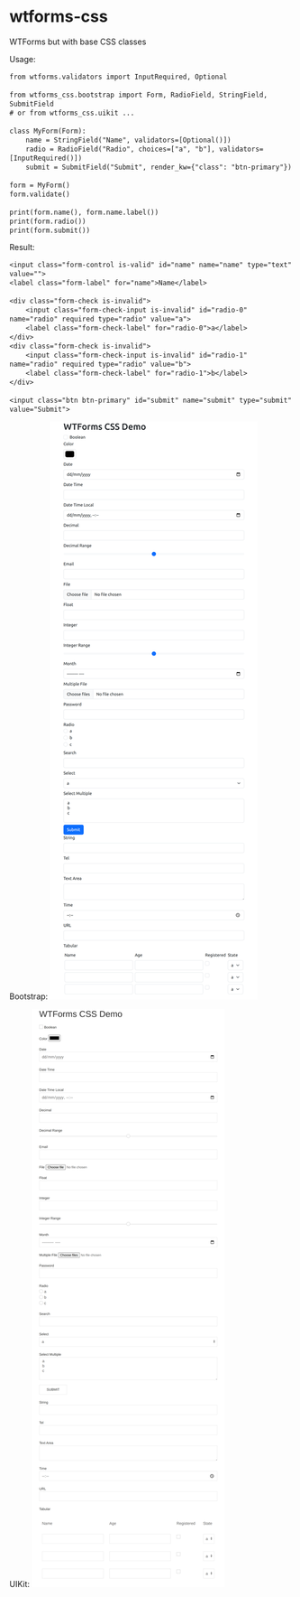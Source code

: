 # wtforms-css
WTForms but with base CSS classes

Usage:

```
from wtforms.validators import InputRequired, Optional

from wtforms_css.bootstrap import Form, RadioField, StringField, SubmitField
# or from wtforms_css.uikit ...

class MyForm(Form):
    name = StringField("Name", validators=[Optional()])
    radio = RadioField("Radio", choices=["a", "b"], validators=[InputRequired()])
    submit = SubmitField("Submit", render_kw={"class": "btn-primary"})

form = MyForm()
form.validate()

print(form.name(), form.name.label())
print(form.radio())
print(form.submit())
```

Result:

```
<input class="form-control is-valid" id="name" name="name" type="text" value="">
<label class="form-label" for="name">Name</label>

<div class="form-check is-invalid">
    <input class="form-check-input is-invalid" id="radio-0" name="radio" required type="radio" value="a">
    <label class="form-check-label" for="radio-0">a</label>
</div>
<div class="form-check is-invalid">
    <input class="form-check-input is-invalid" id="radio-1" name="radio" required type="radio" value="b">
    <label class="form-check-label" for="radio-1">b</label>
</div>

<input class="btn btn-primary" id="submit" name="submit" type="submit" value="Submit">
```

Bootstrap:
![screenshot-bootstrap](screenshot-bootstrap.png?raw=true "Bootstrap")

UIKit:
![screenshot-uikit](screenshot-uikit.png?raw=true "UIKit")
